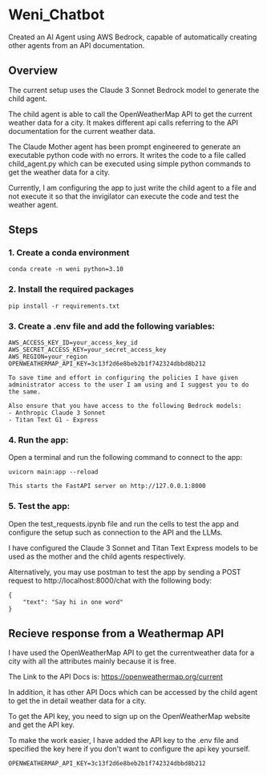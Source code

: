 # Weni_Chatbot
Created an AI Agent using AWS Bedrock, capable of automatically creating other agents from an API documentation.

## Overview
The current setup uses the Claude 3 Sonnet Bedrock model to generate the child agent.

The child agent is able to call the OpenWeatherMap API to get the current weather data for a city.
It makes different api calls referring to the API documentation for the current weather data.

The Claude Mother agent has been prompt engineered to generate an executable python code with no errors.
It writes the code to a file called child_agent.py which can be executed using simple python commands to get the weather data for a city.

Currently, I am configuring the app to just write the child agent to a file and not execute it so that the invigilator can 
execute the code and test the weather agent.

## Steps
### 1. Create a conda environment
```
conda create -n weni python=3.10
```

### 2. Install the required packages
```
pip install -r requirements.txt
```

### 3. Create a .env file and add the following variables:
```
AWS_ACCESS_KEY_ID=your_access_key_id
AWS_SECRET_ACCESS_KEY=your_secret_access_key
AWS_REGION=your_region
OPENWEATHERMAP_API_KEY=3c13f2d6e8beb2b1f742324dbbd8b212
```
    To save time and effort in configuring the policies I have given administrator access to the user I am using and I suggest you to do the same.

    Also ensure that you have access to the following Bedrock models:
    - Anthropic Claude 3 Sonnet
    - Titan Text G1 - Express

### 4. Run the app:

Open a terminal and run the following command to connect to the app:
```
uvicorn main:app --reload
```
    This starts the FastAPI server on http://127.0.0.1:8000

### 5. Test the app:

Open the test_requests.ipynb file and run the cells to test the app and configure the setup such as connection to the API and the LLMs.

I have configured the Claude 3 Sonnet and Titan Text Express models to be used as the mother and the child agents respectively.

Alternatively, you may use postman to test the app by sending a POST request to http://localhost:8000/chat with the following body:
```
{
    "text": "Say hi in one word"
}
```

## Recieve response from a Weathermap API

I have used the OpenWeatherMap API to get the currentweather data for a city with all the attributes mainly because it is free.

The Link to the API Docs is: https://openweathermap.org/current

In addition, it has other API Docs which can be accessed by the child agent to get the in detail weather data for a city.

To get the API key, you need to sign up on the OpenWeatherMap website and get the API key.

To make the work easier, I have added the API key to the .env file and specified the key here if you don't want to configure the api key yourself.
```
OPENWEATHERMAP_API_KEY=3c13f2d6e8beb2b1f742324dbbd8b212
```




